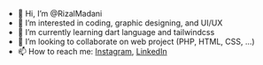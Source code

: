 - 👋 Hi, I’m @RizalMadani
- 👀 I’m interested in coding, graphic designing, and UI/UX
- 🌱 I’m currently learning dart language and tailwindcss
- 💞️ I’m looking to collaborate on web project (PHP, HTML, CSS, ...)
- 📫 How to reach me: [Instagram](https://instagram.com/rizalmdn/), [LinkedIn](https://linkedin.com/in/rizal-madani-586384219)

<!---
RizalMadani/RizalMadani is a ✨ special ✨ repository because its `README.md` (this file) appears on your GitHub profile.
You can click the Preview link to take a look at your changes.
--->
